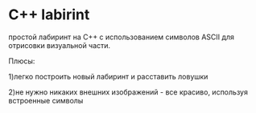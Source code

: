 # C++ labirint
простой лабиринт на C++ с использованием символов ASCII для отрисовки визуальной части. 

Плюсы: 

1)легко построить новый лабиринт и расставить ловушки

2)не нужно никаких внешних изображений - все красиво, используя встроенные символы
